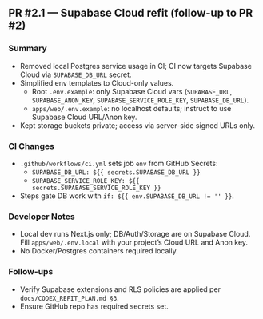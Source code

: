 ## PR #2.1 — Supabase Cloud refit (follow-up to PR #2)

### Summary
- Removed local Postgres service usage in CI; CI now targets Supabase Cloud via `SUPABASE_DB_URL` secret.
- Simplified env templates to Cloud-only values.
  - Root `.env.example`: only Supabase Cloud vars (`SUPABASE_URL`, `SUPABASE_ANON_KEY`, `SUPABASE_SERVICE_ROLE_KEY`, `SUPABASE_DB_URL`).
  - `apps/web/.env.example`: no localhost defaults; instruct to use Supabase Cloud URL/Anon key.
- Kept storage buckets private; access via server-side signed URLs only.

### CI Changes
- `.github/workflows/ci.yml` sets job `env` from GitHub Secrets:
  - `SUPABASE_DB_URL: ${{ secrets.SUPABASE_DB_URL }}`
  - `SUPABASE_SERVICE_ROLE_KEY: ${{ secrets.SUPABASE_SERVICE_ROLE_KEY }}`
- Steps gate DB work with `if: ${{ env.SUPABASE_DB_URL != '' }}`.

### Developer Notes
- Local dev runs Next.js only; DB/Auth/Storage are on Supabase Cloud. Fill `apps/web/.env.local` with your project’s Cloud URL and Anon key.
- No Docker/Postgres containers required locally.

### Follow-ups
- Verify Supabase extensions and RLS policies are applied per `docs/CODEX_REFIT_PLAN.md §3`.
- Ensure GitHub repo has required secrets set.

